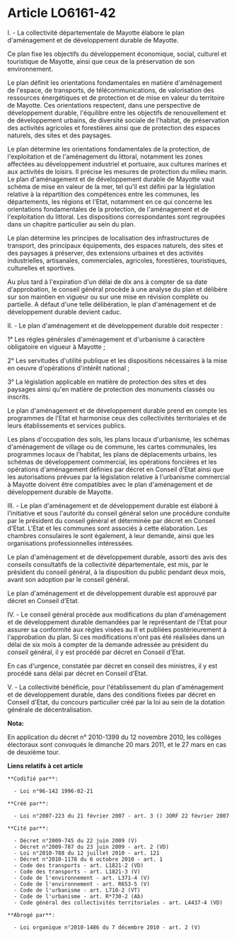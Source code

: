 # Article LO6161-42

I. - La collectivité départementale de Mayotte élabore le plan d'aménagement et de développement durable de Mayotte.

Ce plan fixe les objectifs du développement économique, social, culturel et touristique de Mayotte, ainsi que ceux de la
préservation de son environnement.

Le plan définit les orientations fondamentales en matière d'aménagement de l'espace, de transports, de télécommunications, de
valorisation des ressources énergétiques et de protection et de mise en valeur du territoire de Mayotte. Ces orientations
respectent, dans une perspective de développement durable, l'équilibre entre les objectifs de renouvellement et de
développement urbains, de diversité sociale de l'habitat, de préservation des activités agricoles et forestières ainsi que de
protection des espaces naturels, des sites et des paysages.

Le plan détermine les orientations fondamentales de la protection, de l'exploitation et de l'aménagement du littoral,
notamment les zones affectées au développement industriel et portuaire, aux cultures marines et aux activités de loisirs. Il
précise les mesures de protection du milieu marin. Le plan d'aménagement et de développement durable de Mayotte vaut schéma
de mise en valeur de la mer, tel qu'il est défini par la législation relative à la répartition des compétences entre les
communes, les départements, les régions et l'Etat, notamment en ce qui concerne les orientations fondamentales de la
protection, de l'aménagement et de l'exploitation du littoral. Les dispositions correspondantes sont regroupées dans un
chapitre particulier au sein du plan.

Le plan détermine les principes de localisation des infrastructures de transport, des principaux équipements, des espaces
naturels, des sites et des paysages à préserver, des extensions urbaines et des activités industrielles, artisanales,
commerciales, agricoles, forestières, touristiques, culturelles et sportives.

Au plus tard à l'expiration d'un délai de dix ans à compter de sa date d'approbation, le conseil général procède à une
analyse du plan et délibère sur son maintien en vigueur ou sur une mise en révision complète ou partielle. A défaut d'une
telle délibération, le plan d'aménagement et de développement durable devient caduc.

II. - Le plan d'aménagement et de développement durable doit respecter :

1° Les règles générales d'aménagement et d'urbanisme à caractère obligatoire en vigueur à Mayotte ;

2° Les servitudes d'utilité publique et les dispositions nécessaires à la mise en oeuvre d'opérations d'intérêt national ;

3° La législation applicable en matière de protection des sites et des paysages ainsi qu'en matière de protection des
monuments classés ou inscrits.

Le plan d'aménagement et de développement durable prend en compte les programmes de l'Etat et harmonise ceux des
collectivités territoriales et de leurs établissements et services publics.

Les plans d'occupation des sols, les plans locaux d'urbanisme, les schémas d'aménagement de village ou de commune, les cartes
communales, les programmes locaux de l'habitat, les plans de déplacements urbains, les schémas de développement commercial,
les opérations foncières et les opérations d'aménagement définies par décret en Conseil d'Etat ainsi que les autorisations
prévues par la législation relative à l'urbanisme commercial à Mayotte doivent être compatibles avec le plan d'aménagement et
de développement durable de Mayotte.

III. - Le plan d'aménagement et de développement durable est élaboré à l'initiative et sous l'autorité du conseil général
selon une procédure conduite par le président du conseil général et déterminée par décret en Conseil d'Etat. L'Etat et les
communes sont associés à cette élaboration. Les chambres consulaires le sont également, à leur demande, ainsi que les
organisations professionnelles intéressées.

Le plan d'aménagement et de développement durable, assorti des avis des conseils consultatifs de la collectivité
départementale, est mis, par le président du conseil général, à la disposition du public pendant deux mois, avant son
adoption par le conseil général.

Le plan d'aménagement et de développement durable est approuvé par décret en Conseil d'Etat.

IV. - Le conseil général procède aux modifications du plan d'aménagement et de développement durable demandées par le
représentant de l'Etat pour assurer sa conformité aux règles visées au II et publiées postérieurement à l'approbation du
plan. Si ces modifications n'ont pas été réalisées dans un délai de six mois à compter de la demande adressée au président du
conseil général, il y est procédé par décret en Conseil d'Etat.

En cas d'urgence, constatée par décret en conseil des ministres, il y est procédé sans délai par décret en Conseil d'Etat.

V. - La collectivité bénéficie, pour l'établissement du plan d'aménagement et de développement durable, dans des conditions
fixées par décret en Conseil d'Etat, du concours particulier créé par la loi au sein de la dotation générale de
décentralisation.

**Nota:**

En application du décret n° 2010-1399 du 12 novembre 2010, les collèges électoraux sont convoqués le dimanche 20 mars 2011,
et le 27 mars en cas de deuxième tour.

**Liens relatifs à cet article**

	**Codifié par**:

	  - Loi n°96-142 1996-02-21

	**Créé par**:

	  - Loi n°2007-223 du 21 février 2007 - art. 3 () JORF 22 février 2007

	**Cité par**:

	  - Décret n°2009-745 du 22 juin 2009 (V)
	  - Décret n°2009-787 du 23 juin 2009 - art. 2 (VD)
	  - Loi n°2010-788 du 12 juillet 2010 - art. 121
	  - Décret n°2010-1178 du 6 octobre 2010 - art. 1
	  - Code des transports - art. L1821-2 (VD)
	  - Code des transports - art. L1821-3 (V)
	  - Code de l'environnement - art. L371-4 (V)
	  - Code de l'environnement - art. R653-5 (V)
	  - Code de l'urbanisme - art. L710-2 (VT)
	  - Code de l'urbanisme - art. R*730-2 (Ab)
	  - Code général des collectivités territoriales - art. L4437-4 (VD)

	**Abrogé par**:

	  - Loi organique n°2010-1486 du 7 décembre 2010 - art. 2 (V)
